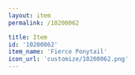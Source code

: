 ```yaml
---
layout: item
permalink: /10200062

title: Item
id: '10200062'
item_name: 'Fierce Ponytail'
icon_url: 'customize/10200062.png'
---
```

